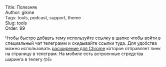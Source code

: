 Title: Полезняк  
Author: gikme  
Tags: tools, podcast, support, theme  
Slug: tools  
Order: 99


Чтобы быстро добавть тему используйте ссылку в шапке чтобы войти в специальный чат телеграмм и скидывайте ссылки туда. Для удобства можно использовать [расширение для Chrome](https://chrome.google.com/webstore/detail/share-via-telegram/phhmllhhondgbkaifcompghkadamdanc) которое отправляет линк на страницу в телеграм. На мобиле есть встроенные стредства шаринга в телегу 🤓👍
